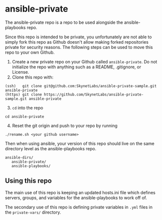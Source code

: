 # ansible-private
The ansible-private repo is a repo to be used alongside the ansible-playbooks repo.

Since this repo is intended to be private, you unfortunately are not able to
simply fork this repo as Github doesn't allow making forked repositories
private for security reasons. The following steps can be used to move this repo to your own Github.

1. Create a new private repo on your Github called `ansible-private`. Do not initialize the repo with anything such as a README, .gitignore, or License.
2. Clone this repo with: 
```
(ssh)   git clone git@github.com:SkynetLabs/ansible-private-sample.git ansible-private
(https) git clone https://github.com/SkynetLabs/ansible-private-sample.git ansible-private
```  
3. `cd` into the repo 
```
cd ansible-private
```
4. Reset the git origin and push to your repo by running 
```
./rename.sh <your github username>
```

Then when using ansible, your version of this repo should live on the same directory level as the ansible-playbooks repo.

```
ansible-dirs/
   ansible-private/
   ansible-playbooks/
```

## Using this repo
The main use of this repo is keeping an updated hosts.ini file which defines servers, groups, and variables for the ansible-playbooks to work off of.

The secondary use of this repo is defining private variables in `.yml` files in the `private-vars/` directory.
